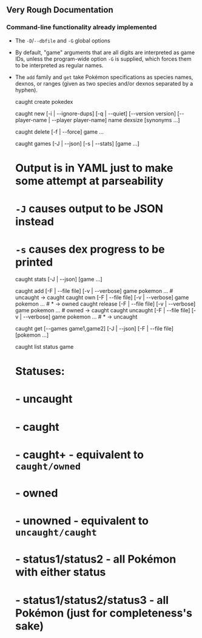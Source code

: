 ## Very Rough Documentation

### Command-line functionality already implemented

- The `-D`/`--dbfile` and `-G` global options
- By default, "game" arguments that are all digits are interpreted as game IDs,
  unless the program-wide option `-G` is supplied, which forces them to be
  interpreted as regular names.
- The `add` family and `get` take Pokémon specifications as species names,
  dexnos, or ranges (given as two species and/or dexnos separated by a hyphen).

    caught create pokedex

    caught new [-i | --ignore-dups]
               [-q | --quiet]
               [--version version]
               [--player-name | --player player-name]
               name dexsize [synonyms ...]

    caught delete [-f | --force] game ...

    caught games [-J | --json] [-s | --stats] [game ...]
    # Output is in YAML just to make some attempt at parseability
    # `-J` causes output to be JSON instead
    # `-s` causes dex progress to be printed

    caught stats [-J | --json] [game ...]

    caught add      [-F | --file file] [-v | --verbose] game pokemon ...  # uncaught → caught
    caught own      [-F | --file file] [-v | --verbose] game pokemon ...  # * → owned
    caught release  [-F | --file file] [-v | --verbose] game pokemon ...  # owned → caught
    caught uncaught [-F | --file file] [-v | --verbose] game pokemon ...  # * → uncaught

    caught get [--games game1,game2] [-J | --json] [-F | --file file] [pokemon ...]

    caught list status game
    # Statuses:
    # - uncaught
    # - caught
    # - caught+ - equivalent to `caught/owned`
    # - owned
    # - unowned - equivalent to `uncaught/caught`
    # - status1/status2 - all Pokémon with either status
    # - status1/status2/status3 - all Pokémon (just for completeness's sake)
